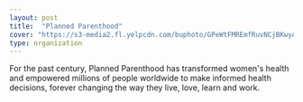 ```yaml
---
layout: post
title:  "Planned Parenthood"
cover: "https://s3-media2.fl.yelpcdn.com/buphoto/GPeWtFMREmfRuvNCjBKwyA/o.jpg"
type: organization
---
```


For the past century, Planned Parenthood has transformed women's health and empowered millions of people worldwide to make informed health decisions, forever changing the way they live, love, learn and work.